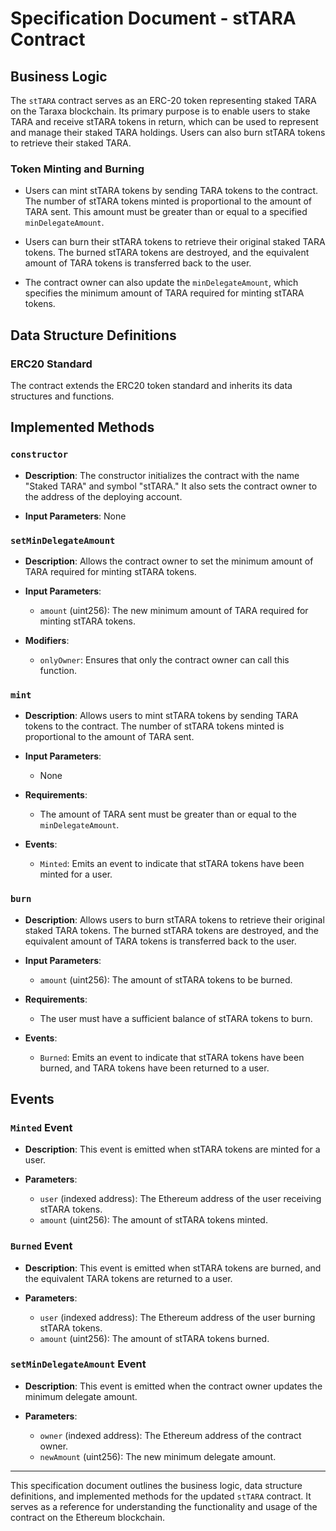 # Specification Document - stTARA Contract

## Business Logic

The `stTARA` contract serves as an ERC-20 token representing staked TARA on the Taraxa blockchain. Its primary purpose is to enable users to stake TARA and receive stTARA tokens in return, which can be used to represent and manage their staked TARA holdings. Users can also burn stTARA tokens to retrieve their staked TARA.

### Token Minting and Burning

- Users can mint stTARA tokens by sending TARA tokens to the contract. The number of stTARA tokens minted is proportional to the amount of TARA sent. This amount must be greater than or equal to a specified `minDelegateAmount`.

- Users can burn their stTARA tokens to retrieve their original staked TARA tokens. The burned stTARA tokens are destroyed, and the equivalent amount of TARA tokens is transferred back to the user.

- The contract owner can also update the `minDelegateAmount`, which specifies the minimum amount of TARA required for minting stTARA tokens.

## Data Structure Definitions

### ERC20 Standard

The contract extends the ERC20 token standard and inherits its data structures and functions.

## Implemented Methods

### `constructor`

- **Description**: The constructor initializes the contract with the name "Staked TARA" and symbol "stTARA." It also sets the contract owner to the address of the deploying account.

- **Input Parameters**: None

### `setMinDelegateAmount`

- **Description**: Allows the contract owner to set the minimum amount of TARA required for minting stTARA tokens.

- **Input Parameters**:

  - `amount` (uint256): The new minimum amount of TARA required for minting stTARA tokens.

- **Modifiers**:
  - `onlyOwner`: Ensures that only the contract owner can call this function.

### `mint`

- **Description**: Allows users to mint stTARA tokens by sending TARA tokens to the contract. The number of stTARA tokens minted is proportional to the amount of TARA sent.

- **Input Parameters**:

  - None

- **Requirements**:

  - The amount of TARA sent must be greater than or equal to the `minDelegateAmount`.

- **Events**:
  - `Minted`: Emits an event to indicate that stTARA tokens have been minted for a user.

### `burn`

- **Description**: Allows users to burn stTARA tokens to retrieve their original staked TARA tokens. The burned stTARA tokens are destroyed, and the equivalent amount of TARA tokens is transferred back to the user.

- **Input Parameters**:

  - `amount` (uint256): The amount of stTARA tokens to be burned.

- **Requirements**:

  - The user must have a sufficient balance of stTARA tokens to burn.

- **Events**:
  - `Burned`: Emits an event to indicate that stTARA tokens have been burned, and TARA tokens have been returned to a user.

## Events

### `Minted` Event

- **Description**: This event is emitted when stTARA tokens are minted for a user.

- **Parameters**:
  - `user` (indexed address): The Ethereum address of the user receiving stTARA tokens.
  - `amount` (uint256): The amount of stTARA tokens minted.

### `Burned` Event

- **Description**: This event is emitted when stTARA tokens are burned, and the equivalent TARA tokens are returned to a user.

- **Parameters**:
  - `user` (indexed address): The Ethereum address of the user burning stTARA tokens.
  - `amount` (uint256): The amount of stTARA tokens burned.

### `setMinDelegateAmount` Event

- **Description**: This event is emitted when the contract owner updates the minimum delegate amount.

- **Parameters**:
  - `owner` (indexed address): The Ethereum address of the contract owner.
  - `newAmount` (uint256): The new minimum delegate amount.

---

This specification document outlines the business logic, data structure definitions, and implemented methods for the updated `stTARA` contract. It serves as a reference for understanding the functionality and usage of the contract on the Ethereum blockchain.
